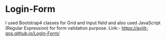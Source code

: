 # Login-Form
I used Bootstrap4 classes for Grid and Input field and also used JavaScript (Regular Expression) for form validation purpose.
Link:- https://avijit-gos.github.io/Login-Form/
